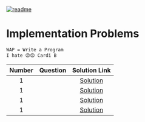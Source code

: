 [![readme](https://img.shields.io/badge/quick%20link-Back%20To%20Main%20Readme%20File-1f72ff.svg)](../README.md)

# Implementation Problems

```txt
WAP = Write a Program
I hate 😡😡 Cardi B
```

| Number | Question | Solution Link |
|:------:|:--------:|:-------------:|
| 1 | | [Solution]() |
| 1 | | [Solution]() |
| 1 | | [Solution]() |
| 1 | | [Solution]() |
